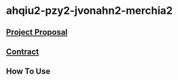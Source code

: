 # ahqiu2-pzy2-jvonahn2-merchia2

## [Project Proposal](documents/project_proposal.md)
## [Contract](documents/contract.md)


## How To Use
